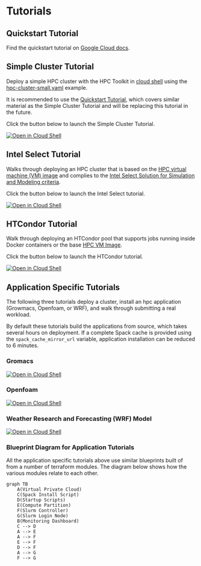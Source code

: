 # Tutorials

## Quickstart Tutorial

Find the quickstart tutorial on
[Google Cloud docs](https://cloud.google.com/hpc-toolkit/docs/quickstarts/slurm-cluster).

## Simple Cluster Tutorial

Deploy a simple HPC cluster with the HPC Toolkit in
[cloud shell](https://cloud.google.com/shell) using the
[hpc-cluster-small.yaml](../../examples/hpc-cluster-small.yaml) example.

It is recommended to use the [Quickstart Tutorial](#quickstart-tutorial), which
covers similar material as the Simple Cluster Tutorial and will be replacing
this tutorial in the future.

Click the button below to launch the Simple Cluster Tutorial.

[![Open in Cloud Shell](https://gstatic.com/cloudssh/images/open-btn.svg)](https://shell.cloud.google.com/cloudshell/editor?cloudshell_git_repo=https%3A%2F%2Fgithub.com%2FGoogleCloudPlatform%2Fhpc-toolkit&cloudshell_open_in_editor=examples%2Fhpc-cluster-small.yaml&cloudshell_tutorial=docs%2Ftutorials%2Fbasic.md)

## Intel Select Tutorial

Walks through deploying an HPC cluster that is based on the
[HPC virtual machine (VM) image][hpc-vm-image] and complies to the
[Intel Select Solution for Simulation and Modeling criteria][intel-select].

Click the button below to launch the Intel Select tutorial.

[![Open in Cloud Shell](https://gstatic.com/cloudssh/images/open-btn.svg)](https://shell.cloud.google.com/cloudshell/editor?cloudshell_git_repo=https%3A%2F%2Fgithub.com%2FGoogleCloudPlatform%2Fhpc-toolkit&cloudshell_open_in_editor=docs%2Ftutorials%2Fintel-select%2Fhpc-cluster-intel-select.yaml&cloudshell_tutorial=docs%2Ftutorials%2Fintel-select%2Fintel-select.md)

[hpc-vm-image]: https://cloud.google.com/compute/docs/instances/create-hpc-vm
[intel-select]: https://www.intel.com/content/www/us/en/products/solutions/select-solutions/hpc/simulation-modeling.html

## HTCondor Tutorial

Walk through deploying an HTCondor pool that supports jobs running inside Docker
containers or the base [HPC VM Image][hpc-vm-image].

Click the button below to launch the HTCondor tutorial.

[![Open in Cloud Shell](https://gstatic.com/cloudssh/images/open-btn.svg)](https://shell.cloud.google.com/cloudshell/editor?cloudshell_git_repo=https%3A%2F%2Fgithub.com%2FGoogleCloudPlatform%2Fhpc-toolkit&cloudshell_open_in_editor=community%2Fexamples%2Fhtcondor-pool.yaml&cloudshell_tutorial=docs%2Ftutorials%2Fhtcondor.md&cloudshell_git_branch=develop)

## Application Specific Tutorials

The following three tutorials deploy a cluster, install an hpc application
(Growmacs, Openfoam, or WRF), and walk through submitting a real workload.

By default these tutorials build the applications from source, which takes
several hours on deployment. If a complete Spack cache is provided using the
`spack_cache_mirror_url` variable, application installation can be reduced to 6
minutes.

### Gromacs

[![Open in Cloud Shell](https://gstatic.com/cloudssh/images/open-btn.svg)](https://shell.cloud.google.com/cloudshell/editor?cloudshell_git_repo=https%3A%2F%2Fgithub.com%2FGoogleCloudPlatform%2Fhpc-toolkit&cloudshell_git_branch=develop&cloudshell_open_in_editor=docs%2Ftutorials%2Fgromacs%2Fspack-gromacs.yaml&cloudshell_tutorial=docs%2Ftutorials%2Fgromacs%2Fspack-gromacs.md)

### Openfoam

[![Open in Cloud Shell](https://gstatic.com/cloudssh/images/open-btn.svg)](https://shell.cloud.google.com/cloudshell/editor?cloudshell_git_repo=https%3A%2F%2Fgithub.com%2FGoogleCloudPlatform%2Fhpc-toolkit&cloudshell_git_branch=develop&cloudshell_open_in_editor=docs%2Ftutorials%2Fopenfoam%2Fspack-openfoam.yaml&cloudshell_tutorial=docs%2Ftutorials%2Fopenfoam%2Fspack-openfoam.md)

### Weather Research and Forecasting (WRF) Model

[![Open in Cloud Shell](https://gstatic.com/cloudssh/images/open-btn.svg)](https://shell.cloud.google.com/cloudshell/editor?cloudshell_git_repo=https%3A%2F%2Fgithub.com%2FGoogleCloudPlatform%2Fhpc-toolkit&cloudshell_git_branch=develop&cloudshell_open_in_editor=docs%2Ftutorials%2Fwrfv3%2Fspack-wrfv3.yaml&cloudshell_tutorial=docs%2Ftutorials%2Fwrfv3%2Fspack-wrfv3.md)

### Blueprint Diagram for Application Tutorials

All the application specific tutorials above use similar blueprints built of
from a number of terraform modules. The diagram below shows how the various
modules relate to each other.

```mermaid
graph TB
    A(Virtual Private Cloud) 
    C(Spack Install Script)
    D(Startup Scripts)
    E(Compute Partition)
    F(Slurm Controller) 
    G(Slurm Login Node)
    B(Monitoring Dashboard)
    C --> D
    A --> E
    A --> F
    E --> F
    D --> F
    A --> G
    F --> G
```

